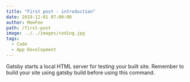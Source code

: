 ```yaml
---
title: "First post - introduction"
date: 2019-12-01 07:00:00
author: MeeFee
path: /first-post
image: ../../images/coding.jpg
tags:
  - Code
  - App Development
---
```


Gatsby starts a local HTML server for testing your built site. Remember to build your site using gatsby build before using this command.
